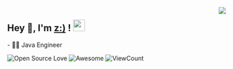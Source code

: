 
<img align="right" src="https://github-readme-stats.vercel.app/api?username=zchengb&show_icons=true&hide_border=true&icon_color=586069&title_color=a0a9af">

<h2>  Hey 👋, I'm <a href="http://zchengb.xyz" target="_blank">z:)</a> ! <img src="https://user-images.githubusercontent.com/5679180/79618120-0daffb80-80be-11ea-819e-d2b0fa904d07.gif" width="27px"></h2>
<p>- 👨‍💻 Java Engineer </p>


![Open Source Love](https://badges.frapsoft.com/os/v2/open-source.svg?v=103)
![Awesome](https://cdn.rawgit.com/sindresorhus/awesome/d7305f38d29fed78fa85652e3a63e154dd8e8829/media/badge.svg)
![ViewCount](https://views.whatilearened.today/views/github/zchengb/zchengb.svg?cache=remove)
